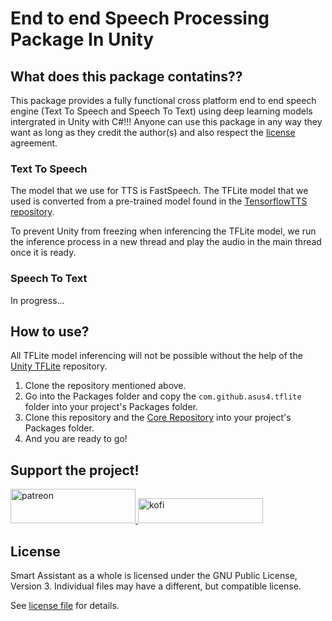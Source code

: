 # End to end Speech Processing Package In Unity

## What does this package contatins??

This package provides a fully functional cross platform end to end speech engine (Text To Speech and Speech To Text) using deep learning models intergrated in Unity with C#!!! Anyone can use this package in any way they want as long as they credit the author(s) and also respect the [license](LICENSE) agreement.

### Text To Speech

The model that we use for TTS is FastSpeech. The TFLite model that we used is converted from a pre-trained model found in the [TensorflowTTS repository](https://github.com/TensorSpeech/TensorFlowTTS).

To prevent Unity from freezing when inferencing the TFLite model, we run the inference process in a new thread and play the audio in the main thread once it is ready.

### Speech To Text

In progress...

## How to use?

All TFLite model inferencing will not be possible without the help of the [Unity TFLite](https://github.com/asus4/tf-lite-unity-sample) repository.

1. Clone the repository mentioned above.
2. Go into the Packages folder and copy the `com.github.asus4.tflite` folder into your project's Packages folder.
3. Clone this repository and the [Core Repository](https://github.com/voxell-tech/smartassistant.core) into your project's Packages folder.
4. And you are ready to go!

## Support the project!

<a href="https://www.patreon.com/voxelltech" target="_blank">
  <img src="https://teaprincesschronicles.files.wordpress.com/2020/03/support-me-on-patreon.png" alt="patreon" width="200px" height="55px"/>
</a>

<a href ="https://ko-fi.com/voxelltech" target="_blank">
  <img src="https://uploads-ssl.webflow.com/5c14e387dab576fe667689cf/5cbed8a4cf61eceb26012821_SupportMe_red.png" alt="kofi" width="200px" height="40px"/>
</a>

## License

Smart Assistant as a whole is licensed under the GNU Public License, Version 3. Individual files may have a different, but compatible license.

See [license file](./LICENSE) for details.